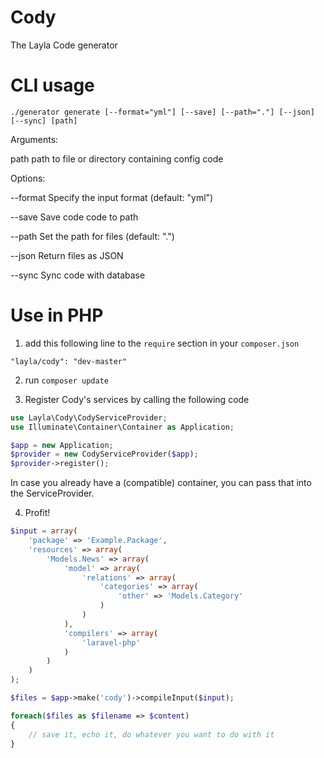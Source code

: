 # Cody

The Layla Code generator


# CLI usage

`./generator generate [--format="yml"] [--save] [--path="."] [--json] [--sync] [path]`

Arguments:

 path                  path to file or directory containing config code


Options:

 --format              Specify the input format (default: "yml")

 --save                Save code code to path

 --path                Set the path for files (default: ".")

 --json                Return files as JSON

 --sync                Sync code with database

# Use in PHP

1) add this following line to the `require` section in your `composer.json`

`"layla/cody": "dev-master"`

2) run `composer update`

3) Register Cody's services by calling the following code
```php
use Layla\Cody\CodyServiceProvider;
use Illuminate\Container\Container as Application;

$app = new Application;
$provider = new CodyServiceProvider($app);
$provider->register();
```

In case you already have a (compatible) container, you can pass that into the ServiceProvider.

4) Profit!
```php
$input = array(
	'package' => 'Example.Package',
	'resources' => array(
		'Models.News' => array(
			'model' => array(
				'relations' => array(
					'categories' => array(
						'other' => 'Models.Category'
					)
				)
			),
			'compilers' => array(
				'laravel-php'
			)
		)
	)
);

$files = $app->make('cody')->compileInput($input);

foreach($files as $filename => $content)
{
	// save it, echo it, do whatever you want to do with it
}
```
